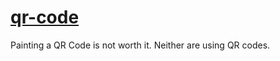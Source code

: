 [qr-code](http://manikoth.github.io/qr-code)
=======

Painting a QR Code is not worth it. Neither are using QR codes. 
